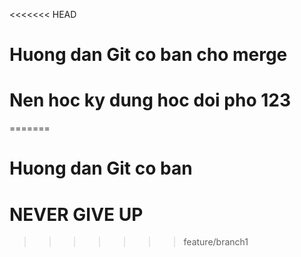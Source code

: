 <<<<<<< HEAD
# Huong dan Git co ban cho merge
# Nen hoc ky dung hoc doi pho 123
=======
# Huong dan Git co ban
# NEVER GIVE UP
>>>>>>> feature/branch1
